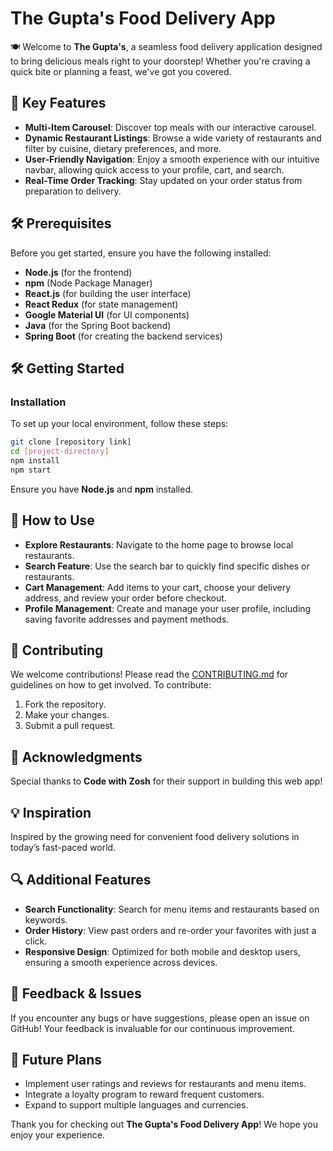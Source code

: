 # The Gupta's Food Delivery App

🍽️ Welcome to **The Gupta's**, a seamless food delivery application designed to bring delicious meals right to your doorstep! Whether you're craving a quick bite or planning a feast, we've got you covered.

## 🚀 Key Features

- **Multi-Item Carousel**: Discover top meals with our interactive carousel.
- **Dynamic Restaurant Listings**: Browse a wide variety of restaurants and filter by cuisine, dietary preferences, and more.
- **User-Friendly Navigation**: Enjoy a smooth experience with our intuitive navbar, allowing quick access to your profile, cart, and search.
- **Real-Time Order Tracking**: Stay updated on your order status from preparation to delivery.

## 🛠️ Prerequisites

Before you get started, ensure you have the following installed:

- **Node.js** (for the frontend)
- **npm** (Node Package Manager)
- **React.js** (for building the user interface)
- **React Redux** (for state management)
- **Google Material UI** (for UI components)
- **Java** (for the Spring Boot backend)
- **Spring Boot** (for creating the backend services)

## 🛠️ Getting Started

### Installation

To set up your local environment, follow these steps:

```bash
git clone [repository link]
cd [project-directory]
npm install
npm start
```

Ensure you have **Node.js** and **npm** installed.

## 📖 How to Use

- **Explore Restaurants**: Navigate to the home page to browse local restaurants.
- **Search Feature**: Use the search bar to quickly find specific dishes or restaurants.
- **Cart Management**: Add items to your cart, choose your delivery address, and review your order before checkout.
- **Profile Management**: Create and manage your user profile, including saving favorite addresses and payment methods.

## 🤝 Contributing

We welcome contributions! Please read the [CONTRIBUTING.md](CONTRIBUTING.md) for guidelines on how to get involved. To contribute:

1. Fork the repository.
2. Make your changes.
3. Submit a pull request.

## 🙏 Acknowledgments

Special thanks to **Code with Zosh** for their support in building this web app!

## 💡 Inspiration

Inspired by the growing need for convenient food delivery solutions in today’s fast-paced world.

## 🔍 Additional Features

- **Search Functionality**: Search for menu items and restaurants based on keywords.
- **Order History**: View past orders and re-order your favorites with just a click.
- **Responsive Design**: Optimized for both mobile and desktop users, ensuring a smooth experience across devices.

## 💬 Feedback & Issues

If you encounter any bugs or have suggestions, please open an issue on GitHub! Your feedback is invaluable for our continuous improvement.

## 🌱 Future Plans

- Implement user ratings and reviews for restaurants and menu items.
- Integrate a loyalty program to reward frequent customers.
- Expand to support multiple languages and currencies.

Thank you for checking out **The Gupta's Food Delivery App**! We hope you enjoy your experience.
